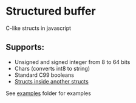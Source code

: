 # Structured buffer

C-like structs in javascript

## Supports:
- Unsigned and signed integer from 8 to 64 bits
- Chars (converts int8 to string)
- Standard C99 booleans
- [Structs inside another structs](https://github.com/MiguelEXE/structured-buffer/tree/master/examples/struct-in-struct.ts)

See [examples](https://github.com/MiguelEXE/structured-buffer/tree/master/examples) folder for examples